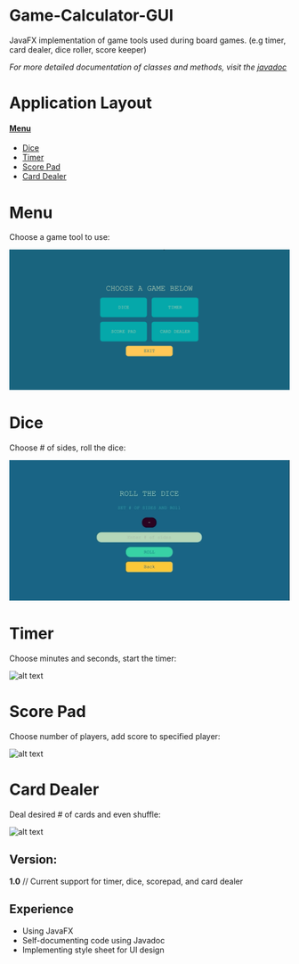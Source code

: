 # Game-Calculator-GUI
JavaFX implementation of game tools used during board games. (e.g timer, card dealer, dice roller, score keeper)

*For more detailed documentation of classes and methods, visit the [javadoc](http://people.tamu.edu/~nabeelsheikh97/)*

# Application Layout
#### [Menu](#menu)
+ [Dice](#dice)
+ [Timer](#timer)
+ [Score Pad](#score-pad)
+ [Card Dealer](#card-dealer)

# Menu
Choose a game tool to use:

![alt text][menu]

[menu]: https://github.com/nsheikh97/Game-Calculator-GUI/blob/master/images/menu.png "Menu"

# Dice
Choose # of sides, roll the dice:

![alt text][dice]

[dice]: https://github.com/nsheikh97/Game-Calculator-GUI/blob/master/images/dicegif.gif "Dice"

# Timer
Choose minutes and seconds, start the timer:


![alt text][timer]

[timer]: https://github.com/nsheikh97/Game-Calculator-GUI/blob/master/images/timer.gif "Timer"

# Score Pad
Choose number of players, add score to specified player:

![alt text][score]

[score]: https://github.com/nsheikh97/Game-Calculator-GUI/blob/master/images/scorepad.gif "Score Pad"

# Card Dealer
Deal desired # of cards and even shuffle:

![alt text][card]

[card]: https://github.com/nsheikh97/Game-Calculator-GUI/blob/master/images/cardDealer.gif "Card Dealer"

## Version:

**1.0** // Current support for timer, dice, scorepad, and card dealer

## Experience
+ Using JavaFX
+ Self-documenting code using Javadoc
+ Implementing style sheet for UI design
